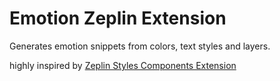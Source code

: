# Emotion Zeplin Extension

Generates emotion snippets from colors, text styles and layers.

highly inspired by [Zeplin Styles Components Extension](https://github.com/DaZzz/zeplin-styled-components-extension)
